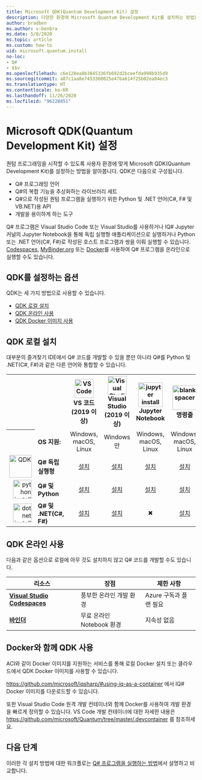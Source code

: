 ```yaml
---
title: Microsoft QDK(Quantum Development Kit) 설정
description: 다양한 환경에 Microsoft Quantum Development Kit를 설치하는 방법을 알아봅니다.
author: bradben
ms.author: v-benbra
ms.date: 5/8/2020
ms.topic: article
ms.custom: how-to
uid: microsoft.quantum.install
no-loc:
- Q#
- $$v
ms.openlocfilehash: c6e128ea8b3845336fb692d2bceefda998b935d9
ms.sourcegitcommit: a87c1aa8e7453360025e47ba614f25b02ea84ec3
ms.translationtype: HT
ms.contentlocale: ko-KR
ms.lasthandoff: 11/26/2020
ms.locfileid: "96228851"
---
```

# <a name="setting-up-the-microsoft-quantum-development-kit-qdk"></a>Microsoft QDK(Quantum Development Kit) 설정

퀀텀 프로그래밍을 시작할 수 있도록 사용자 환경에 맞게 Microsoft QDK(Quantum Development Kit)를 설정하는 방법을 알아봅니다. QDK은 다음으로 구성됩니다.

- Q# 프로그래밍 언어
- Q#의 복합 기능을 추상화하는 라이브러리 세트
- Q#으로 작성된 퀀텀 프로그램을 실행하기 위한 Python 및 .NET 언어(C#, F# 및 VB.NET)용 API
- 개발을 용이하게 하는 도구

Q# 프로그램은 Visual Studio Code 또는 Visual Studio를 사용하거나 IQ# Jupyter 커널의 Jupyter Notebook을 통해 독립 실행형 애플리케이션으로 실행하거나 Python 또는 .NET 언어(C#, F#)로 작성된 호스트 프로그램과 쌍을 이뤄 실행할 수 있습니다. [Codespaces](https://online.visualstudio.com/), [MyBinder.org](https://mybinder.org/) 또는 [Docker](#use-the-qdk-with-docker)를 사용하여 Q# 프로그램을 온라인으로 실행할 수도 있습니다. 

## <a name="options-for-setting-up-the-qdk"></a>QDK를 설정하는 옵션

QDK는 세 가지 방법으로 사용할 수 있습니다.

- [QDK 로컬 설치](#install-the-qdk-locally)
- [QDK 온라인 사용](#use-the-qdk-online)
- [QDK Docker 이미지 사용](#use-the-qdk-with-docker)

## <a name="install-the-qdk-locally"></a>QDK 로컬 설치

대부분의 즐겨찾기 IDE에서 Q# 코드를 개발할 수 있을 뿐만 아니라 Q#를 Python 및 .NET(C#, F#)과 같은 다른 언어와 통합할 수 있습니다.

<table>
    <tr>
        <th width=10%>&nbsp;</th>
        <th>&nbsp;</th>
        <th align="center" width=18%><img src="~/media/vs_code.png" alt="VS Code" width="50"/><br><b>VS 코드<br>(2019 이상)</b></th>
        <th align="center" width=18%><img src="~/media/vs_studio.png" alt="Visual Studio" width="50"/><br><b>Visual Studio<br>(2019 이상)</b></th>
        <th align="center" width=18%><img src="~/media/jupyter-wht.png" alt="jupyter install" width="65"/><br><b>Jupyter Notebook</b></th>
        <th align="center" width=18%><img src="~/media/blank.png" alt="blank spacer" width="65"/><br><b>명령줄</b></th>
    </tr>
    <tr>
        <th>&nbsp;</th>
        <td align="left"><b>OS 지원:</b></td>
        <td align="center">Windows, macOS, Linux</td>
        <td align="center">Windows만</td>
        <td align="center">Windows, macOS, Linux</td>
        <td align="center">Windows, macOS, Linux</td>
    </tr>
    <tr>
        <td align="right"><img src="~/media/quantum-wht.png" alt="QDK" width="60"/></td>
        <td align="left"><b>Q# 독립 실행형</b></td>
        <td align="center"><a href="xref:microsoft.quantum.install.standalone">설치</a></td>
        <td align="center"><a href="xref:microsoft.quantum.install.standalone">설치</a></td>
        <td align="center"><a href="xref:microsoft.quantum.install.jupyter">설치</a></td>
        <td align="center"><a href="xref:microsoft.quantum.install.standalone">설치</a></td>
    </tr>
    <tr>
        <td align="right"><img src="~/media/python.png" alt="python install" width="50"/></td>
        <td align="left"><b>Q# 및 Python</b></td>
        <td align="center"><a href="xref:microsoft.quantum.install.python">설치</a></td>
        <td align="center"><a href="xref:microsoft.quantum.install.python">설치</a></td>
        <td align="center"><a href="xref:microsoft.quantum.install.python">설치</a></td>
        <td align="center"><a href="xref:microsoft.quantum.install.python">설치</a></td>
    </tr>
    <tr>
        <td align="right"><img src="~/media/dot_net.png" alt="dotnet install" width="50"/></td>
        <td align="left"><b>Q# 및 .NET(C#, F#)</b></td> 
        <td align="center"><a href="xref:microsoft.quantum.install.cs">설치</a></td>
        <td align="center"><a href="xref:microsoft.quantum.install.cs">설치</a></td>
        <td align="center">&#10006;</td>
        <td align="center"><a href="xref:microsoft.quantum.install.cs">설치</a></td>
   </tr>
</table>

## <a name="use-the-qdk-online"></a>QDK 온라인 사용

다음과 같은 옵션으로 로컬에 아무 것도 설치하지 않고 Q# 코드를 개발할 수도 있습니다.

|리소스|장점|제한 사항|
|---|---|---|
|[**Visual Studio Codespaces**](xref:microsoft.quantum.install.standalone)|풍부한 온라인 개발 환경  |Azure 구독과 플랜 필요 |
|[**바인더**](xref:microsoft.quantum.install.binder) | 무료 온라인 Notebook 환경 |지속성 없음 |

## <a name="use-the-qdk-with-docker"></a>Docker와 함께 QDK 사용

ACI와 같이 Docker 이미지를 지원하는 서비스를 통해 로컬 Docker 설치 또는 클라우드에서 QDK Docker 이미지를 사용할 수 있습니다.

https://github.com/microsoft/iqsharp/#using-iq-as-a-container 에서 IQ# Docker 이미지를 다운로드할 수 있습니다. 

또한 Visual Studio Code 원격 개발 컨테이너와 함께 Docker를 사용하여 개발 환경을 빠르게 정의할 수 있습니다. VS Code 개발 컨테이너에 대한 자세한 내용은 https://github.com/microsoft/Quantum/tree/master/.devcontainer 를 참조하세요.

## <a name="next-steps"></a>다음 단계

이러한 각 설치 방법에 대한 워크플로는 [Q# 프로그램을 실행하는 방법](xref:microsoft.quantum.guide.host-programs)에서 설명하고 비교합니다.
